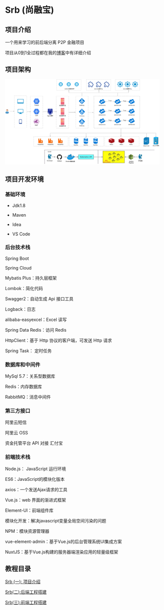 # Srb (尚融宝)



## 项目介绍

一个用来学习的前后端分离 P2P 金融项目

项目从0到1全过程都在我的[博客](https://frankeleyns.github.io/)中有详细介绍



## 项目架构

![项目架构](./doc/img/SrbArc.png)



## 项目开发环境



### 基础环境
- Jdk1.8

- Maven

- Idea

- VS Code

  


### 后台技术栈
Spring Boot

Spring Cloud

Mybatis Plus：持久层框架

Lombok：简化代码

Swagger2：自动生成 Api 接口工具

Logback：日志

alibaba-easyexcel：Excel 读写

Spring Data Redis：访问 Redis

HttpClient：基于 Http 协议的客户端，可发送 Http 请求

Spring Task： 定时任务




### 数据库和中间件

MySql 5.7：关系型数据库

Redis：内存数据库

RabbitMQ：消息中间件



### 第三方接口

阿里云短信

阿里云 OSS

资金托管平台 API 对接 汇付宝



### 前端技术栈

Node.js： JavaScript 运行环境

ES6：JavaScript的模块化版本

axios：一个发送Ajax请求的工具

Vue.js：web 界面的渐进式框架

Element-UI：前端组件库

模块化开发：解决javascript变量全局空间污染的问题

NPM：模块资源管理器

vue-element-admin：基于Vue.js的后台管理系统UI集成方案

NuxtJS：基于Vue.js构建的服务器端渲染应用的轻量级框架



## 教程目录

[Srb (一): 项目介绍](https://frankeleyns.github.io/2022/01/22/Srb-1-%E9%A1%B9%E7%9B%AE%E4%BB%8B%E7%BB%8D/)

[Srb(二):后端工程搭建](https://frankeleyns.github.io/2022/02/03/Srb-2-%E5%90%8E%E7%AB%AF%E5%B7%A5%E7%A8%8B%E6%90%AD%E5%BB%BA/)

[Srb(三):前端工程搭建](https://frankeleyns.github.io/2022/02/07/Srb-3-%E5%89%8D%E7%AB%AF%E5%B7%A5%E7%A8%8B%E6%90%AD%E5%BB%BA/#Srb-%E4%B8%89-%E5%89%8D%E7%AB%AF%E5%B7%A5%E7%A8%8B%E6%90%AD%E5%BB%BA)

